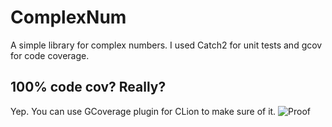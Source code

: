 # ComplexNum
A simple library for complex numbers.
I used Catch2 for unit tests and gcov for code coverage.

## 100% code cov? Really?
Yep. You can use GCoverage plugin for CLion to make sure of it.
![Proof](https://user-images.githubusercontent.com/7311956/52311053-5d426400-29f1-11e9-8d5d-000bd8f8bf5c.png)

